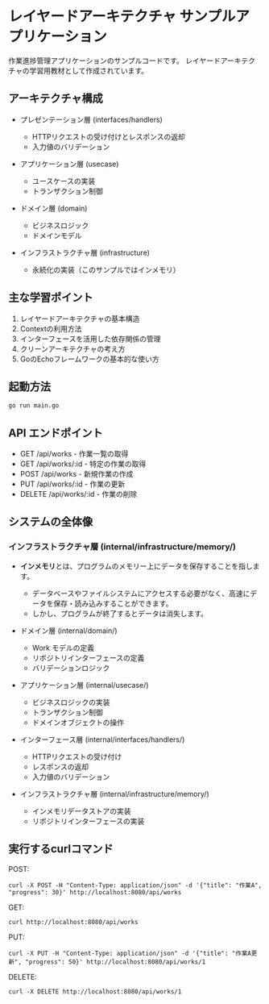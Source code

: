 # レイヤードアーキテクチャ サンプルアプリケーション

作業進捗管理アプリケーションのサンプルコードです。
レイヤードアーキテクチャの学習用教材として作成されています。

## アーキテクチャ構成

- プレゼンテーション層 (interfaces/handlers)
  - HTTPリクエストの受け付けとレスポンスの返却
  - 入力値のバリデーション
  
- アプリケーション層 (usecase)
  - ユースケースの実装
  - トランザクション制御
  
- ドメイン層 (domain)
  - ビジネスロジック
  - ドメインモデル
  
- インフラストラクチャ層 (infrastructure)
  - 永続化の実装（このサンプルではインメモリ）

## 主な学習ポイント

1. レイヤードアーキテクチャの基本構造
2. Contextの利用方法
3. インターフェースを活用した依存関係の管理
4. クリーンアーキテクチャの考え方
5. GoのEchoフレームワークの基本的な使い方

## 起動方法

```bash
go run main.go
```

## API エンドポイント

- GET /api/works - 作業一覧の取得
- GET /api/works/:id - 特定の作業の取得
- POST /api/works - 新規作業の作成
- PUT /api/works/:id - 作業の更新
- DELETE /api/works/:id - 作業の削除

## システムの全体像
### インフラストラクチャ層 (internal/infrastructure/memory/)

- **インメモリ**とは、プログラムのメモリー上にデータを保存することを指します。
  - データベースやファイルシステムにアクセスする必要がなく、高速にデータを保存・読み込みすることができます。
  - しかし、プログラムが終了するとデータは消失します。

- ドメイン層 (internal/domain/)
  - Work モデルの定義
  - リポジトリインターフェースの定義
  - バリデーションロジック
- アプリケーション層 (internal/usecase/)
  - ビジネスロジックの実装
  - トランザクション制御
  - ドメインオブジェクトの操作
- インターフェース層 (internal/interfaces/handlers/)
  - HTTPリクエストの受け付け
  - レスポンスの返却
  - 入力値のバリデーション
- インフラストラクチャ層 (internal/infrastructure/memory/)
  - インメモリデータストアの実装
  - リポジトリインターフェースの実装

## 実行するcurlコマンド

POST:
```shell
curl -X POST -H "Content-Type: application/json" -d '{"title": "作業A", "progress": 30}' http://localhost:8080/api/works
```

GET:
```shell
curl http://localhost:8080/api/works
```

PUT:
```shell
curl -X PUT -H "Content-Type: application/json" -d '{"title": "作業A更新", "progress": 50}' http://localhost:8080/api/works/1
```

DELETE:
```shell
curl -X DELETE http://localhost:8080/api/works/1